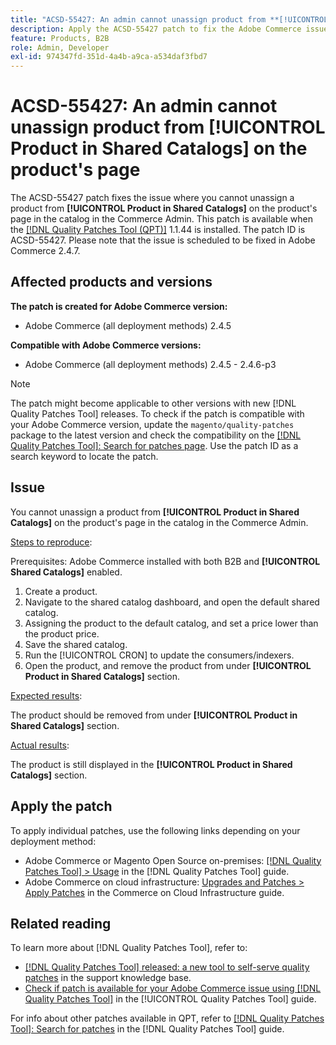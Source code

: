 ```yaml
---
title: "ACSD-55427: An admin cannot unassign product from **[!UICONTROL Product in Shared Catalogs]** on the product's page"
description: Apply the ACSD-55427 patch to fix the Adobe Commerce issue where a product cannot be unassigned from **[!UICONTROL Product in Shared Catalogs]**.
feature: Products, B2B
role: Admin, Developer
exl-id: 974347fd-351d-4a4b-a9ca-a534daf3fbd7
---
```

# ACSD-55427: An admin cannot unassign product from **[!UICONTROL Product in Shared Catalogs]** on the product's page

The ACSD-55427 patch fixes the issue where you cannot unassign a product from **[!UICONTROL Product in Shared Catalogs]** on the product's page in the catalog in the Commerce Admin. This patch is available when the [[!DNL Quality Patches Tool (QPT)]](https://experienceleague.adobe.com/en/docs/commerce-knowledge-base/kb/announcements/commerce-announcements/magento-quality-patches-released-new-tool-to-self-serve-quality-patches) 1.1.44 is installed. The patch ID is ACSD-55427. Please note that the issue is scheduled to be fixed in Adobe Commerce 2.4.7.

## Affected products and versions

**The patch is created for Adobe Commerce version:**

* Adobe Commerce (all deployment methods) 2.4.5

**Compatible with Adobe Commerce versions:**

* Adobe Commerce (all deployment methods) 2.4.5 - 2.4.6-p3

>[!NOTE]
>
>The patch might become applicable to other versions with new [!DNL Quality Patches Tool] releases. To check if the patch is compatible with your Adobe Commerce version, update the `magento/quality-patches` package to the latest version and check the compatibility on the [[!DNL Quality Patches Tool]: Search for patches page](https://experienceleague.adobe.com/tools/commerce-quality-patches/index.html). Use the patch ID as a search keyword to locate the patch.

## Issue

You cannot unassign a product from **[!UICONTROL Product in Shared Catalogs]** on the product's page in the catalog in the Commerce Admin.

<u>Steps to reproduce</u>:

Prerequisites: Adobe Commerce installed with both B2B and **[!UICONTROL Shared Catalogs]** enabled.
1. Create a product.
1. Navigate to the shared catalog dashboard, and open the default shared catalog.
1. Assigning the product to the default catalog, and set a price lower than the product price.
1. Save the shared catalog.
1. Run the [!UICONTROL CRON] to update the consumers/indexers.
1. Open the product, and remove the product from under **[!UICONTROL Product in Shared Catalogs]** section.

<u>Expected results</u>:

 The product should be removed from under **[!UICONTROL Product in Shared Catalogs]** section.

<u>Actual results</u>:

The product is still displayed in the **[!UICONTROL Product in Shared Catalogs]** section.

## Apply the patch

To apply individual patches, use the following links depending on your deployment method:

* Adobe Commerce or Magento Open Source on-premises: [[!DNL Quality Patches Tool] > Usage](/help/tools/quality-patches-tool/usage.md) in the [!DNL Quality Patches Tool] guide.
* Adobe Commerce on cloud infrastructure: [Upgrades and Patches > Apply Patches](https://experienceleague.adobe.com/docs/commerce-cloud-service/user-guide/develop/upgrade/apply-patches.html) in the Commerce on Cloud Infrastructure guide.

## Related reading

To learn more about [!DNL Quality Patches Tool], refer to:

* [[!DNL Quality Patches Tool] released: a new tool to self-serve quality patches](https://experienceleague.adobe.com/en/docs/commerce-knowledge-base/kb/announcements/commerce-announcements/magento-quality-patches-released-new-tool-to-self-serve-quality-patches) in the support knowledge base.
* [Check if patch is available for your Adobe Commerce issue using [!DNL Quality Patches Tool]](/help/tools/quality-patches-tool/patches-available-in-qpt/check-patch-for-magento-issue-with-magento-quality-patches.md) in the [!UICONTROL Quality Patches Tool] guide.


For info about other patches available in QPT, refer to [[!DNL Quality Patches Tool]: Search for patches](https://experienceleague.adobe.com/tools/commerce-quality-patches/index.html) in the [!DNL Quality Patches Tool] guide.

